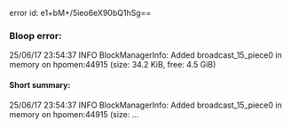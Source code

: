 error id: e1+bM+/5ieo6eX90bQ1hSg==
### Bloop error:

25/06/17 23:54:37 INFO BlockManagerInfo: Added broadcast_15_piece0 in memory on hpomen:44915 (size: 34.2 KiB, free: 4.5 GiB)
#### Short summary: 

25/06/17 23:54:37 INFO BlockManagerInfo: Added broadcast_15_piece0 in memory on hpomen:44915 (size: ...